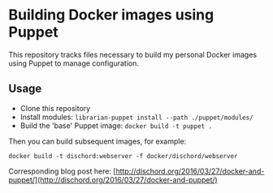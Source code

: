 # Building Docker images using Puppet

This repository tracks files necessary to build my personal Docker images using Puppet to manage configuration.

## Usage

* Clone this repository
* Install modules: `librarian-puppet install --path ./puppet/modules/`
* Build the 'base' Puppet image: `docker build -t puppet .`

Then you can build subsequent images, for example: 

`docker build -t dischord:webserver -f docker/dischord/webserver`

Corresponding blog post here:
[http://dischord.org/2016/03/27/docker-and-puppet/](http://dischord.org/2016/03/27/docker-and-puppet/)
